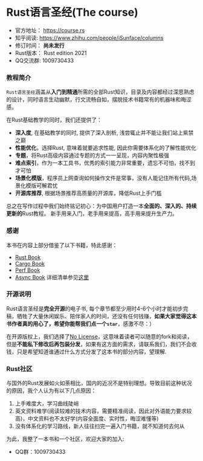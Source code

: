 # Rust语言圣经(The course)

- 官方地址： https://course.rs
- 知乎阅读: https://www.zhihu.com/people/iSunface/columns
- 修订时间： **尚未发行**
- Rust版本： Rust edition 2021
- QQ交流群: 1009730433

### 教程简介
`Rust语言圣经`涵盖从**入门到精通**所需的全部Rust知识，目录及内容都经过深思熟虑的设计，同时语言生动幽默，行文流畅自如，摆脱技术书籍常有的机器味和晦涩感。

在Rust基础教学的同时，我们还提供了：
- **深入度**, 在基础教学的同时, 提供了深入剖析, 浅尝辄止并不能让我们站上紫禁之巅
- **性能优化**，选择Rust, 意味着就要追求性能, 因此你需要体系化的了解性能优化
- **专题**，将Rust高级内容通过专题的方式一一呈现，内容内聚性极强
- **难点索引**，作为一本工具书，优秀的索引能力非常重要，遗忘不可怕，找不到才可怕
- **场景化模版**，程序员上网查询如何操作文件是常事，没有人能记住所有代码,场景化模版可解君忧
- **开源库推荐**, 根据场景推荐高质量的开源库，降低Rust上手门槛

总之在写作过程中我们始终铭记初心：为中国用户打造一本**全面的、深入的、持续更新的**Rust教程。 新手用来入门，老手用来提高，高手用来提升生产力。

### 感谢
本书在内容上部分借鉴了以下书籍，特此感谢：
- [Rust Book](https://doc.rust-lang.org/book)
- [Cargo Book](https://doc.rust-lang.org/cargo/index.html)
- [Perf Book](https://nnethercote.github.io/perf-book/title-page.html)
- [Async Book](https://rust-lang.github.io/async-book/01_getting_started/01_chapter.html)
详细清单参见[这里](https://github.com/sunface/rust-course/blob/main/writing-material/books.md)

### 开源说明
Rust语言圣经是**完全开源**的电子书, 每个章节都至少用时4-6个小时才能初步完稿，牺牲了大量休闲娱乐、陪伴家人的时间，还没有任何钱赚，**如果大家觉得这本书作者真的用心了，希望你能帮我们点一个`star`**，感激不尽：）

在开源版权上，我们选择了[No License](https://www.google.com.hk/url?sa=t&rct=j&q=&esrc=s&source=web&cd=&ved=2ahUKEwigkv-KtMT0AhXFdXAKHdI4BCcQFnoECAQQAw&url=https%3A%2F%2Fchoosealicense.com%2Fno-permission%2F&usg=AOvVaw3M2Q4IbdhnpJ2K71TF7SPB)，这意味着读者可以随意的fork和阅读，但是**不能私下修改后再包装分发**，如果有这方面的需求，请联系我们，我们不会收钱，只是希望知道谁通过什么方式分发了这本书的部分内容，望理解.


### Rust社区
与国外的Rust发展如火如荼相比，国内的近况不是特别理想。导致目前这种状况的原因，我个人认为有以下几点原因：
1. 上手难度大，学习曲线陡峭
2. 英文资料难学(阅读较难的技术内容，需要精准阅读，因此对外语能力要求较高)，中文资料也不太好学(内容全面度、实时性，晦涩难懂等)
3. 没有体系化的学习路线，新人往往扫完一遍入门书籍，就不知道何去何从

为此，我整了一本书和一个社区，欢迎大家的加入:
- QQ群：1009730433

